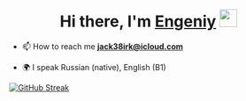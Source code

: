 <h1 align="center">Hi there, I'm <a href="https://github.com/Evgen-ios" target="_blank">Engeniy</a> 
<img src="https://github.com/blackcater/blackcater/raw/main/images/Hi.gif" height="32" width="32"/></h1>


- 📫 How to reach me **jack38irk@icloud.com**

- 🌍 I speak Russian (native), English (B1)


[![GitHub Streak](http://github-readme-streak-stats.herokuapp.com?user=Evgen-ios&date_format=M%20j%5B%2C%20Y%5D)](https://git.io/streak-stats)

